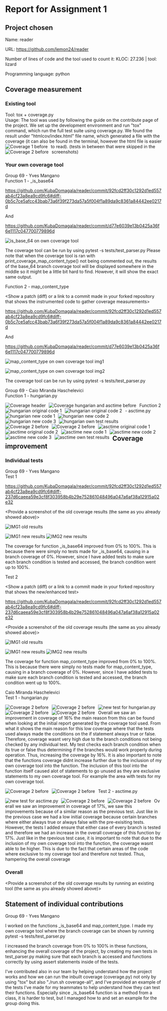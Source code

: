 # Report for Assignment 1

## Project chosen

Name: reader

URL: https://github.com/lemon24/reader

Number of lines of code and the tool used to count it: KLOC: 27.236 | tool: lizard

Programming language: python

## Coverage measurement

### Existing tool

<Inform the name of the existing tool that was executed and how it was executed>
Tool: tox + coverage.py <br />
Usage: The tool was used by following the guide on the contribute page of the project. We set up the development environment and run "tox" command, which run the full test suite using coverage.py. We found the result under "htmlcov/index.html" file name, which generated a file with the coverage (it can also be found in the terminal, however the html file is easier to read).

<Show the coverage results provided by the existing tool with a screenshot>
  <img src="readme_imgs/coverage_tool_run_1.png"
     alt="Coverage 1 before"
     style="float: left; margin-right: 10px;" />
  (tests in between that were skipped in the screenshots)
  <img src="readme_imgs/coverage_tool_run_2.png"
   alt="Coverage 2 before"
   style="float: left; margin-right: 10px;" />

### Your own coverage tool

<The following is supposed to be repeated for each group member>

Group 69 - Yves Mangano <br />
Function 1 - _is_base64

https://github.com/KubaDomagala/reader/commit/92fcd2ff30c1292d1ed557ab4cf23a8ea9cd9fc6#diff-0b5c7ce5afcc43bab73a6f39f273da57a5f004f1a89da9c8361a84442ee0217d

And

https://github.com/KubaDomagala/reader/commit/d77e6039e13b0425a36f6e1117c047700779896d

<Provide a screenshot of the coverage results output by the instrumentation>

![is_base_64 on own coverage tool](readme_imgs/is_base_64_own_coverage_tool.png)

The coverage tool can be run by using pytest -s tests/test_parser.py
Please note that when the coverage tool is ran with print_coverage_map_content_type()
not being commented out, the results of the base_64 branch coverage tool will be displayed somewhere
in the middle so it might be a little bit hard to find. However, it will show the
exact same output.

Function 2 - map_content_type

<Show a patch (diff) or a link to a commit made in your forked repository that shows the instrumented code to gather coverage measurements>

https://github.com/KubaDomagala/reader/commit/92fcd2ff30c1292d1ed557ab4cf23a8ea9cd9fc6#diff-0b5c7ce5afcc43bab73a6f39f273da57a5f004f1a89da9c8361a84442ee0217d

And

https://github.com/KubaDomagala/reader/commit/d77e6039e13b0425a36f6e1117c047700779896d

<Provide a screenshot of the coverage results output by the instrumentation>

![map_content_type on own coverage tool img1](readme_imgs/map_content_type_own_coverage_tool_1.png)

![map_content_type on own coverage tool img2](readme_imgs/map_content_type_own_coverage_tool_2.png)

The coverage tool can be run by using pytest -s tests/test_parser.py

Group 69 - Caio Miranda Haschelevici <br />
Function 1 - hungarian.py

   <Original cover results:>
   <img src="readme_imgs/header.png"
   alt="Coverage header"
   style="float: left; margin-right: 10px;" />
   <img src="readme_imgs/Hungarian&Greek.png"
   alt="Coverage hungarian and asctime before"
   style="float: left; margin-right: 10px;" />

   <Original code:>
   <img src="readme_imgs/hungarianOriginal1.png"
   alt="hungarian original code 1"
   style="float: left; margin-right: 10px;" />
   <img src="readme_imgs/hungarianOG2.png"
   alt= "hungarian original code 2"
   style="float: left; margin-right: 10px;" />
     
   <Changed code to make coverage tool>
   <img src="readme_imgs/correcthungarian1.png"
   alt="hungarian new code 1"
   style="float: left; margin-right: 10px;" />
   <img src="readme_imgs/newhungarian2.png"
   alt="hungarian new code 2"
   style="float: left; margin-right: 10px;" />
   <img src="readme_imgs/newhungarian3.png"
   alt="hungarian new code 3"
   style="float: left; margin-right: 10px;" />

   <Own coverage tool results with own tests:>
   <img src="readme_imgs/correcthungarianres.png"
   alt="hungarian own test results"
   style="float: left; margin-right: 10px;" />

Function 2 - asctime.py

   <Original cover results:>
   <img src="readme_imgs/header.png"
   alt="Coverage 2 before"
   style="float: left; margin-right: 10px;" />
   <img src="readme_imgs/Hungarian&Greek.png"
   alt="Coverage 2 before"
   style="float: left; margin-right: 10px;" />

   <Original code:>
   <img src="readme_imgs/AsctimeOG1.png"
   alt="asctime original code 1"
   style="float: left; margin-right: 10px;" />
   <img src="readme_imgs/AsctimeOG2.png"
   alt= "asctime original code 2"
   style="float: left; margin-right: 10px;" />

   <Changed code to make coverage tool>
   <img src="readme_imgs/AsctimeNew1.png"
   alt="asctime new code 1"
   style="float: left; margin-right: 10px;" />
   <img src="readme_imgs/AsctimeNew2.png"
   alt="asctime new code 2"
   style="float: left; margin-right: 10px;" />
   <img src="readme_imgs/AsctimeNew3.png"
   alt="asctime new code 3"
   style="float: left; margin-right: 10px;" />

   <Own coverage tool results with own tests:>
   <img src="readme_imgs/AsctimeResults.png"
   alt="asctime own test results"
   style="float: left; margin-right: 10px;" />

## Coverage improvement

### Individual tests

<The following is supposed to be repeated for each group member>

Group 69 - Yves Mangano <br />
Test 1
  
https://github.com/KubaDomagala/reader/commit/92fcd2ff30c1292d1ed557ab4cf23a8ea9cd9fc6#diff-237d6caeea59e3cf8f303958b4b29e752861048496a047a6af38a12915a02e32

<Provide a screenshot of the old coverage results (the same as you already showed above)>

![IMG1 old results](readme_imgs/_is_base64_old_coverage_results.png)

![IMG1 new results](readme_imgs/_is_base64_new_coverage_results_1.png)
![IMG2 new results](readme_imgs/_is_base64_new_coverage_results_2.png)

<State the coverage improvement with a number and elaborate on why the coverage is improved>

The coverage for function _is_base64 improved from 0% to 100%. This is because
there were simply no tests made for _is_base64, causing in a branch coverage of 0%.
However, since I have added tests to make sure each branch condition is tested
and accessed, the branch condition went up to 100%. 

Test 2

<Show a patch (diff) or a link to a commit made in your forked repository that shows the new/enhanced test>

https://github.com/KubaDomagala/reader/commit/92fcd2ff30c1292d1ed557ab4cf23a8ea9cd9fc6#diff-237d6caeea59e3cf8f303958b4b29e752861048496a047a6af38a12915a02e32

<Provide a screenshot of the old coverage results (the same as you already showed above)>

![IMG1 old results](readme_imgs/map_content_type_old_coverage_results.png)

<Provide a screenshot of the new coverage results>

![IMG1 new results](readme_imgs/map_content_type_new_coverage_results_1.png)
![IMG2 new results](readme_imgs/map_content_type_new_coverage_results_2.png)

<State the coverage improvement with a number and elaborate on why the coverage is improved>

The coverage for function map_content_type improved from 0% to 100%. This is because
there were simply no tests made for map_content_type, causing in a branch coverage of 0%.
However, since I have added tests to make sure each branch condition is tested
and accessed, the branch condition went up to 100%. 
<Provide a screenshot of the new coverage results>

Caio Miranda Haschelevici <br />
Test 1 - hungarian.py

   <Original cover results:>
   <img src="readme_imgs/header.png"
   alt="Coverage 2 before"
   style="float: left; margin-right: 10px;" />
   <img src="readme_imgs/Hungarian&Greek.png"
   alt="Coverage 2 before"
   style="float: left; margin-right: 10px;" />

   <New tests:>
   <img src="readme_imgs/newtestshung.png"
   alt="new test for hungarian.py"
   style="float: left; margin-right: 10px;" />
   <New covarage results:>
   <img src="readme_imgs/header.png"
   alt="Coverage 2 before"
   style="float: left; margin-right: 10px;" />
   <img src="readme_imgs/newcoverageresults.png"
   alt="Coverage 2 before"
   style="float: left; margin-right: 10px;" />

Overall we saw an improvement in coverage of 16% the main reason from this can be found when looking at the initial report generated by the coverage tool used. From what it shows the main reason for this low coverage where that the tests used always made the conditions on the if statement always true or false. Therefore, coverage wasnt very high due to the branch conditions not being checked by any individual test. My test checks each branch condition when its true or false thus determining if the branches would work properly during operation. Thus, increasing the coverage by 16%. It is also important to note that the functions coverage didnt increase further due to the inclusion of my own coverage tool into the function. The inclusion of this tool into the function itself caused alot of statements to go unused as they are exclusive statements to my own coverage tool. For example the area with tests for my own coverage tool.
     
Test 2 - asctime.py
   <Original cover results:>
   <img src="readme_imgs/header.png"
   alt="Coverage 2 before"
   style="float: left; margin-right: 10px;" />
   <img src="readme_imgs/Hungarian&Greek.png"
   alt="Coverage 2 before"
   style="float: left; margin-right: 10px;" />

   <New tests:>
   <img src="readme_imgs/newtestsasc.png"
   alt="new test for asctime.py"
   style="float: left; margin-right: 10px;" />

   <New covarage results:>
   <img src="readme_imgs/header.png"
   alt="Coverage 2 before"
   style="float: left; margin-right: 10px;" />
   <img src="readme_imgs/newcoverageresults.png"
   alt="Coverage 2 before"
   style="float: left; margin-right: 10px;" />

   Overall we saw an improvement in coverage of 17%, we saw this improvements because of a similar reason as the previous test. Just like in the previous case we had a low initial coverage because certain branches where either always true or always false with the pre-exisiting tests. However, the tests I added ensure that either case of every branch is tested and therefore we had an increase in the overall coverage of this function by 17%. Just like in the rpevious test case, it is important to note that due to the inclusion of my own coverage tool into the function, the coverage wasnt able to be higher. This is due to the fact that certain areas of the code where exclusive to my coverage tool and therefore not tested. Thus, hampering the overall coverage

### Overall

<Provide a screenshot of the old coverage results by running an existing tool (the same as you already showed above)>

<Provide a screenshot of the new coverage results by running the existing tool using all test modifications made by the group>

## Statement of individual contributions

<Write what each group member did>

Group 69 - Yves Mangano

I worked on the functions _is_base64 and map_content_type. I made my own coverage
tool where the branch coverage can be shown by running pytest -s tests/test_parser.py

I increased the branch coverage from 0% to 100% in these functions, enhancing 
the overall coverage of the project, by creating my own tests in test_parser.py
making sure that each branch is accessed and functions correctly by using 
assert statements inside of the tests.

I've contributed also in our team by helping understand how the project works
and how we can run the inbuilt coverage (coverage.py) not only by using "tox" but
also "./run.sh coverage-all", and I've provided an example of the tests I've made 
for my teammates to help understand how they can test their functions.
Especially since _is_base64 function is a method from a class, it is harder to test, 
but I managed how to and set an example for the group doing this.
